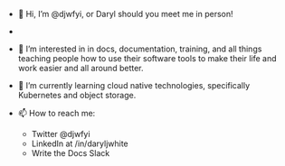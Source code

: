 - 👋 Hi, I’m @djwfyi, or Daryl should you meet me in person!
- 
- 👀 I’m interested in in docs, documentation, training, and all things teaching people how to use their software tools to make their life and work easier and all around better.
- 🌱 I’m currently learning cloud native technologies, specifically Kubernetes and object storage.

- 📫 How to reach me:
  -   Twitter @djwfyi
  -   LinkedIn at /in/daryljwhite
  -   Write the Docs Slack

<!---
djwfyi/djwfyi is a ✨ special ✨ repository because its `README.md` (this file) appears on your GitHub profile.
You can click the Preview link to take a look at your changes.
--->
